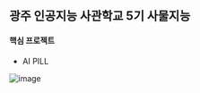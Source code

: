 ## 광주 인공지능 사관학교 5기 사물지능

#### 핵심 프로젝트

- AI PILL

![image](![pill](https://github.com/user-attachments/assets/3b1e12f1-d6e1-4402-854a-3f58b33f8bdd))
